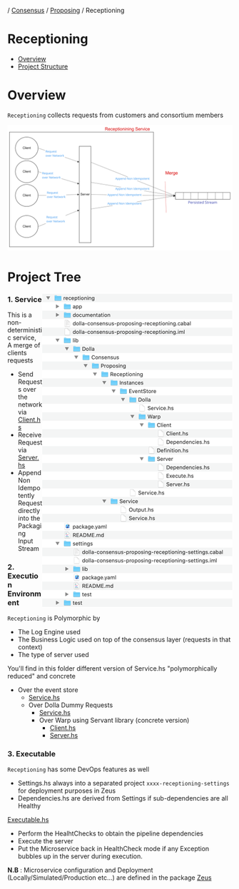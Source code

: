 / [Consensus](https://github.com/dolla-consortium/consensus) / [Proposing](https://github.com/dolla-consortium/consensus-proposing) / Receptioning
# Receptioning

- [Overview](#overview)
- [Project Structure](#project-tree)

# Overview

`Receptioning` collects requests from customers and consortium members

![overview](documentation/media/overview.png)

# Project Tree

<img align="right" src="documentation/media/package-tree.png"><div>
### 1. Service
This is a non-deterministic service, A merge of clients requests
- Send Requests over the network via [Client.hs](library/Dolla/Consensus/Proposing/Receptioning/Execution/Environment/EventStore/Dolla/Warp/Client/Client.hs)
- Receive Request via [Server.hs](library/Dolla/Consensus/Proposing/Receptioning/Execution/Environment/EventStore/Dolla/Warp/Server/Server.hs)
- Append Non Idempotently Request directly into the Packaging Input Stream

### 2. Execution Environment
`Receptioning` is Polymorphic by
- The Log Engine used
- The Business Logic used on top of the consensus layer (requests in that context)
- The type of server used

You'll find in this folder different version of Service.hs "polymorphically reduced" and concrete
- Over the event store
  - [Service.hs](library/Dolla/Consensus/Proposing/Receptioning/Execution/Environment/EventStore/Service.hs)
  - Over Dolla Dummy Requests
    - [Service.hs](library/Dolla/Consensus/Proposing/Receptioning/Execution/Environment/EventStore/Dolla/Service.hs)
    - Over Warp using Servant library (concrete version)
      - [Client.hs](library/Dolla/Consensus/Proposing/Receptioning/Execution/Environment/EventStore/Dolla/Warp/Client/Client.hs)
      - [Server.hs](library/Dolla/Consensus/Proposing/Receptioning/Execution/Environment/EventStore/Dolla/Warp/Server/Server.hs)

### 3. Executable

`Receptioning` has some DevOps features as well

- Settings.hs always into a separated project `xxxx-receptioning-settings` for deployment purposes in Zeus
- Dependencies.hs are derived from Settings if sub-dependencies are all Healthy

[Executable.hs](executables/Executables.hs)
- Perform the HealhtChecks to obtain the pipeline dependencies
- Execute the server
- Put the Microservice back in HealthCheck mode if any Exception bubbles up in the server during execution.

**N.B** : Microservice configuration and Deployment (Locally/Simulated/Production etc...) are defined in the package [Zeus](../zeus/)
</div